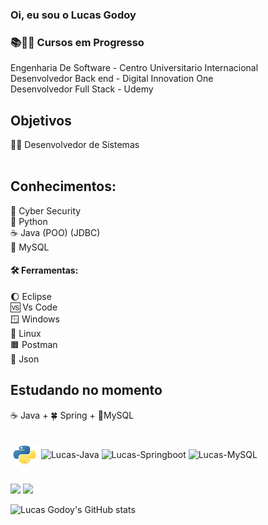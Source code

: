 ### Oi, eu sou o Lucas Godoy
### 📚👨‍🎓 Cursos em Progresso  <br> 
Engenharia De Software - Centro Universitario Internacional <br>
Desenvolvedor Back end - Digital Innovation One <br>
Desenvolvedor Full Stack - Udemy <br>

## Objetivos 

👨‍💻 Desenvolvedor de Sistemas <br> <br>

## Conhecimentos:
👾 Cyber Security <br>
🐍 Python <br>
☕ Java (POO) (JDBC) <br>
🐬 MySQL <br>
#### 🛠️ Ferramentas:  <br>
🌔 Eclipse <br>
🆚 Vs Code <br>
🪟  Windows <br>
🐧 Linux <br>
🟧 Postman <br>
🔳 Json <br>

## Estudando no momento
☕ Java + 🍀 Spring + 🐬MySQL

<div style="display: inline_block"><br>
  <img align="center" alt="Lucas-Python" height="35" width="45" src="https://raw.githubusercontent.com/devicons/devicon/master/icons/python/python-original.svg">
  <img align="center" alt="Lucas-Java" height="40" width="45" src="https://cdn.iconscout.com/icon/free/png-256/free-java-60-1174953.png">
  <img align="center" alt="Lucas-Springboot" height="35" width="60" src="https://www.ibm.com/content/dam/adobe-cms/instana/media_logo/Spring.component.complex-narrative-xl.ts=1690565631163.png/content/adobe-cms/br/pt/products/instana/supported-technologies/spring-boot-performance-monitoring/_jcr_content/root/table_of_contents/body/content_section_styled/content-section-body/complex_narrative/logoimage">
  <img align="center" alt="Lucas-MySQL" height="37" width="37" src="https://icons-for-free.com/iconfiles/png/512/development+logo+mysql+icon-1320184807686758112.png">
         
  ##
 
<div> 
  <a href="https://instagram.com/eu.lucas_26?utm_source=qr&igshid=MzNlNGNkZWQ4Mg==" target="_blank"><img src="https://img.shields.io/badge/-Instagram-%23E4405F?style=for-the-badge&logo=instagram&logoColor=white" target="_blank"></a>
<a href = "mailto:lucassdegodoy@hotmail"><img src="https://img.shields.io/badge/Microsoft_Outlook-0078D4?style=for-the-badge&logo=microsoft-outlook&logoColor=white"></a>
</div>

![Lucas Godoy's GitHub stats](https://github-readme-stats.vercel.app/api?username=LucasGodoy1&show_icons=true&theme=radical)

